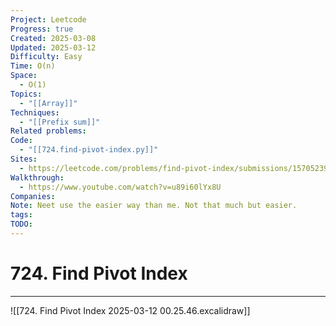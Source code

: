 ```yaml
---
Project: Leetcode
Progress: true
Created: 2025-03-08
Updated: 2025-03-12
Difficulty: Easy
Time: O(n)
Space:
  - O(1)
Topics:
  - "[[Array]]"
Techniques:
  - "[[Prefix sum]]"
Related problems: 
Code:
  - "[[724.find-pivot-index.py]]"
Sites:
  - https://leetcode.com/problems/find-pivot-index/submissions/1570523958/
Walkthrough:
  - https://www.youtube.com/watch?v=u89i60lYx8U
Companies: 
Note: Neet use the easier way than me. Not that much but easier.
tags: 
TODO: 
---
```

# 724. Find Pivot Index
---

![[724. Find Pivot Index 2025-03-12 00.25.46.excalidraw]]